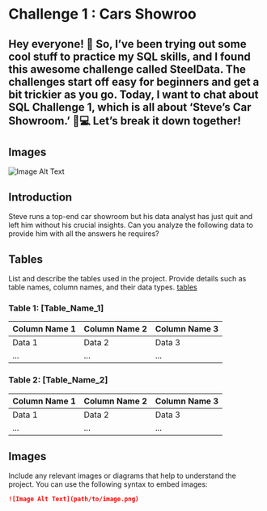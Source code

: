 

# Challenge 1 : Cars Showroo

Hey everyone! 👋 So, I’ve been trying out some cool stuff to practice my SQL skills, and I found this awesome challenge called SteelData. The challenges start off easy for beginners and get a bit trickier as you go. Today, I want to chat about SQL Challenge 1, which is all about ‘Steve’s Car Showroom.’ 🚗💻 Let’s break it down together!
--
## Images

![Image Alt Text](https://miro.medium.com/v2/resize:fit:786/format:webp/1*_dAVawVPHRerdq8Y9GVTOA.jpeg)

## Introduction
Steve runs a top-end car showroom but his data analyst has just quit and left him without his crucial insights.
Can you analyze the following data to provide him with all the answers he requires?

## Tables

List and describe the tables used in the project. Provide details such as table names, column names, and their data types.
[tables](https://steeldata.org.uk/challenge1tables.jpg)

### Table 1: [Table_Name_1]

| Column Name 1 | Column Name 2 | Column Name 3 |
|---------------|---------------|---------------|
| Data 1        | Data 2        | Data 3        |
| ...           | ...           | ...           |

### Table 2: [Table_Name_2]

| Column Name 1 | Column Name 2 | Column Name 3 |
|---------------|---------------|---------------|
| Data 1        | Data 2        | Data 3        |
| ...           | ...           | ...           |

## Images

Include any relevant images or diagrams that help to understand the project. You can use the following syntax to embed images:

```markdown
![Image Alt Text](path/to/image.png)
